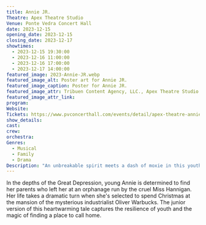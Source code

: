 ```yaml
---
title: Annie JR. 
Theatre: Apex Theatre Studio
Venue: Ponte Vedra Concert Hall
date: 2023-12-15
opening_date: 2023-12-15
closing_date: 2023-12-17
showtimes:
  - 2023-12-15 19:30:00
  - 2023-12-16 11:00:00
  - 2023-12-16 17:00:00
  - 2023-12-17 14:00:00
featured_image: 2023-Annie-JR.webp
featured_image_alt: Poster art for Annie JR.
featured_image_caption: Poster for Annie JR.
featured_image_attr: Tribuen Content Agency, LLC., Apex Theatre Studio
featured_image_attr_link: 
program:
Website: 
Tickets: https://www.pvconcerthall.com/events/detail/apex-theatre-annie-jr
show_details: 
cast:
crew:
orchestra:
Genres:
  - Musical
  - Family
  - Drama
Description: "An unbreakable spirit meets a dash of moxie in this youthful adaptation of the iconic musical. Orphan Annie's optimism radiates, touching hearts, including that of the hardened billionaire, Oliver Warbucks."
---
```

In the depths of the Great Depression, young Annie is determined to find her parents who left her at an orphanage run by the cruel Miss Hannigan. Her life takes a dramatic turn when she's selected to spend Christmas at the mansion of the mysterious industrialist Oliver Warbucks. The junior version of this heartwarming tale captures the resilience of youth and the magic of finding a place to call home.